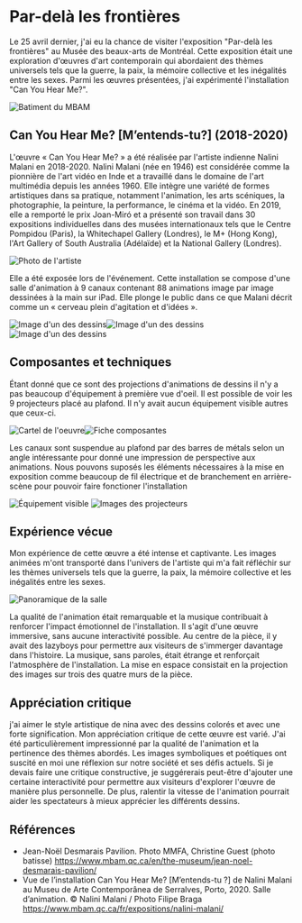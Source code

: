 # Par-delà les frontières

Le 25 avril dernier, j'ai eu la chance de visiter l'exposition "Par-delà les frontières" au Musée des beaux-arts de Montréal. Cette exposition était une exploration d'œuvres d'art contemporain qui abordaient des thèmes universels tels que la guerre, la paix, la mémoire collective et les inégalités entre les sexes. Parmi les œuvres présentées, j'ai expérimenté l'installation "Can You Hear Me?".

![Batiment du MBAM](Photos/MBAM_frontiere_batiment.jpg)

## Can You Hear Me? [M’entends-tu?] (2018-2020)
L'œuvre « Can You Hear Me? » a été réalisée par l'artiste indienne Nalini Malani en 2018-2020. Nalini Malani (née en 1946) est considérée comme la pionnière de l'art vidéo en Inde et a travaillé dans le domaine de l'art multimédia depuis les années 1960. Elle intègre une variété de formes artistiques dans sa pratique, notamment l'animation, les arts scéniques, la photographie, la peinture, la performance, le cinéma et la vidéo. En 2019, elle a remporté le prix Joan-Miró et a présenté son travail dans 30 expositions individuelles dans des musées internationaux tels que le Centre Pompidou (Paris), la Whitechapel Gallery (Londres), le M+ (Hong Kong), l'Art Gallery of South Australia (Adélaïde) et la National Gallery (Londres). 

![Photo de l'artiste](Photos/MBAM_frontiere_photo_artiste.jpg)

Elle a été exposée lors de l'événement. Cette installation se compose d'une salle d'animation à 9 canaux contenant 88 animations image par image dessinées à la main sur iPad. Elle plonge le public dans ce que Malani décrit comme un « cerveau plein d'agitation et d'idées ».

![Image d'un des dessins](Photos/MBAM_frontiere_dessin_01.jpg)![Image d'un des dessins](Photos/MBAM_frontiere_dessin_02.jpg)![Image d'un des dessins](Photos/MBAM_frontiere_dessin_03.jpg)

## Composantes et techniques

Étant donné que ce sont des projections d'animations de dessins il n'y a pas beaucoup d'équipement à première vue d'oeil. Il est possible de voir les 9 projecteurs  placé au plafond. Il n'y avait aucun équipement visible autres que ceux-ci.

![Cartel de l'oeuvre](Photos/MBAM_frontiere_cartel.jpg)![Fiche composantes](Photos/MBAM_frontiere_fiche_composantes_01.jpg)

Les canaux sont suspendue au plafond par des barres de métals selon un angle intéressante pour donné une impression de perspective aux animations. Nous pouvons suposés les éléments nécessaires à la mise en exposition comme beaucoup de fil électrique et de branchement en arrière-scène pour pouvoir faire fonctioner l'installation

![Équipement visible](Photos/MBAM_frontiere_equipement.jpg)
![Images des projecteurs](Photos/MBAM_frontiere_projecteurs_01.jpg)

## Expérience vécue

Mon expérience de cette œuvre a été intense et captivante. Les images animées m'ont transporté dans l'univers de l'artiste qui m'a fait réfléchir sur les thèmes universels tels que la guerre, la paix, la mémoire collective et les inégalités entre les sexes. 

![Panoramique de la salle](Photos/MBAM_frontiere_panoramique_01.jpg)

La qualité de l'animation était remarquable et la musique contribuait à renforcer l'impact émotionnel de l'installation. Il s'agit d'une œuvre immersive, sans aucune interactivité possible. Au centre de la pièce, il y avait des lazyboys pour permettre aux visiteurs de s'immerger davantage dans l'histoire. La musique, sans paroles, était étrange et renforçait l'atmosphère de l'installation. La mise en espace consistait en la projection des images sur trois des quatre murs de la pièce.


## Appréciation critique

j'ai aimer le style artistique de nina avec des dessins colorés et avec une forte signification.  Mon appréciation critique de cette œuvre est varié. J'ai été particulièrement impressionné par la qualité de l'animation et la pertinence des thèmes abordés. Les images symboliques et poétiques ont suscité en moi une réflexion sur notre société et ses défis actuels. Si je devais faire une critique constructive, je suggérerais peut-être d'ajouter une certaine interactivité pour permettre aux visiteurs d'explorer l'œuvre de manière plus personnelle. De plus, ralentir la vitesse de l'animation pourrait aider les spectateurs à mieux apprécier les différents dessins.

## Références

- Jean-Noël Desmarais Pavilion. Photo MMFA, Christine Guest (photo batisse) https://www.mbam.qc.ca/en/the-museum/jean-noel-desmarais-pavilion/
- Vue de l’installation Can You Hear Me? [M’entends-tu ?] de Nalini Malani au Museu de Arte Contemporânea de Serralves, Porto, 2020. Salle d’animation. © Nalini Malani / Photo Filipe Braga https://www.mbam.qc.ca/fr/expositions/nalini-malani/

